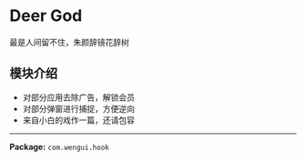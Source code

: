 # Deer God
最是人间留不住，朱颜辞镜花辞树

## 模块介绍
- 对部分应用去除广告，解锁会员
- 对部分弹窗进行捕捉，方便逆向
- 来自小白的戏作一篇，还请包容


---

**Package:** `com.wengui.hook`
